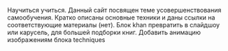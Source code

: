 Научиться учиться.
Данный сайт посвящен теме усовершенствования самообучения. Кратко описаны основные техники и даны ссылки на соответствующие материалы (нет).
Блок khan превратить в слайдшоу или карусель, для большей подборки книг.
Добавить анимацию изображениям блока techniques
